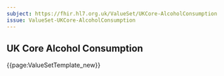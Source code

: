 ```yaml
---
subject: https://fhir.hl7.org.uk/ValueSet/UKCore-AlcoholConsumption
issue: ValueSet-UKCore-AlcoholConsumption
---
```

## UK Core Alcohol Consumption

{{page:ValueSetTemplate_new}}